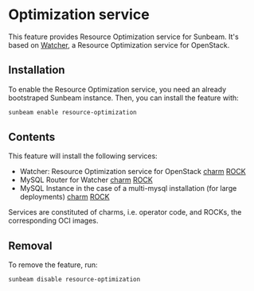 # Optimization service

This feature provides Resource Optimization service for Sunbeam. It's based on [Watcher](https://docs.openstack.org/watcher/latest/), a Resource Optimization service for OpenStack.

## Installation

To enable the Resource Optimization service, you need an already bootstraped Sunbeam instance. Then, you can install the feature with:

```bash
sunbeam enable resource-optimization
```

## Contents

This feature will install the following services:
- Watcher: Resource Optimization service for OpenStack [charm](https://opendev.org/openstack/charm-watcher-k8s) [ROCK](https://github.com/canonical/ubuntu-openstack-rocks/tree/main/rocks/watcher-consolidated)
- MySQL Router for Watcher [charm](https://github.com/canonical/mysql-router-k8s-operator) [ROCK](https://github.com/canonical/charmed-mysql-rock)
- MySQL Instance in the case of a multi-mysql installation (for large deployments) [charm](https://github.com/canonical/mysql-k8s-operator) [ROCK](https://github.com/canonical/charmed-mysql-rock)

Services are constituted of charms, i.e. operator code, and ROCKs, the corresponding OCI images.


## Removal

To remove the feature, run:

```bash
sunbeam disable resource-optimization
```
